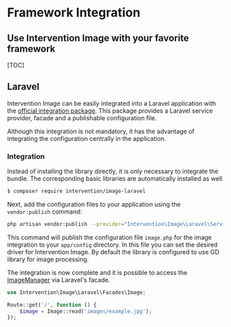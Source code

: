 # Framework Integration
## Use Intervention Image with your favorite framework

[TOC]

## Laravel

Intervention Image can be easily integrated into a Laravel application with the
[official integration package](https://github.com/Intervention/image-laravel). This package
provides a Laravel service provider, facade and a publishable configuration
file.

Although this integration is not mandatory, it has the advantage of integrating
the configuration centrally in the application.

### Integration

Instead of installing the library directly, it is only necessary to integrate
the bundle. The corresponding basic libraries are automatically installed as
well

```bash
$ composer require intervention/image-laravel
```

Next, add the configuration files to your application using the `vendor:publish` command:

```bash
php artisan vendor:publish --provider="Intervention\Image\Laravel\ServiceProvider"
```

This command will publish the configuration file `image.php` for the image
integration to your `app/config` directory. In this file you can set the desired
driver for Intervention Image. By default the library is configured to use GD
library for image processing.

The integration is now complete and it is possible to access the
[ImageManager](/v3/basics/instantiation) via
Laravel's facade.

```php
use Intervention\Image\Laravel\Facades\Image;

Route::get('/', function () {
    $image = Image::read('images/example.jpg');
});
```
